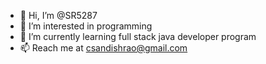 - 👋 Hi, I’m @SR5287
- 👀 I’m interested in programming
- 🌱 I’m currently learning full stack java developer program
- 📫 Reach me at csandishrao@gmail.com
<!---
SR5287/SR5287 is a ✨ special ✨ repository because its `README.md` (this file) appears on your GitHub profile.
You can click the Preview link to take a look at your changes.
--->
